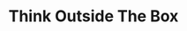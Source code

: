 ---
type: "Web App"
title: "Think Outside The Box "
description: "This will be where I talk about the project, the process and the outcome. This will be where I talk about the project, the process and the outcome."
tools: ReactJS CSS Netlify GatsbyJS GraphQL HTML
image: "../../images/demo-pic.jpg"
---